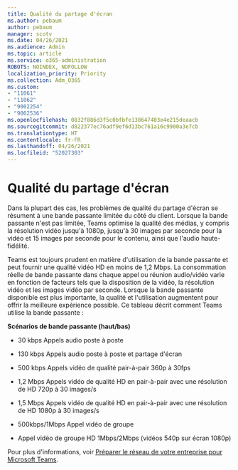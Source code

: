 ```yaml
---
title: Qualité du partage d'écran
ms.author: pebaum
author: pebaum
manager: scotv
ms.date: 04/26/2021
ms.audience: Admin
ms.topic: article
ms.service: o365-administration
ROBOTS: NOINDEX, NOFOLLOW
localization_priority: Priority
ms.collection: Adm_O365
ms.custom:
- "11061"
- "11062"
- "9002254"
- "9002536"
ms.openlocfilehash: 0832f886d3f5c0bfbfe138647403e4e215deaacb
ms.sourcegitcommit: d822377ec76adf9ef6d13bc761a16c9900a3e7cb
ms.translationtype: HT
ms.contentlocale: fr-FR
ms.lasthandoff: 04/26/2021
ms.locfileid: "52027303"
---
```

# <a name="screen-sharing-quality"></a>Qualité du partage d'écran

Dans la plupart des cas, les problèmes de qualité du partage d'écran se résument à une bande passante limitée du côté du client.  Lorsque la bande passante n'est pas limitée, Teams optimise la qualité des médias, y compris la résolution vidéo jusqu'à 1080p, jusqu'à 30 images par seconde pour la vidéo et 15 images par seconde pour le contenu, ainsi que l'audio haute-fidélité.

Teams est toujours prudent en matière d'utilisation de la bande passante et peut fournir une qualité vidéo HD en moins de 1,2 Mbps. La consommation réelle de bande passante dans chaque appel ou réunion audio/vidéo varie en fonction de facteurs tels que la disposition de la vidéo, la résolution vidéo et les images vidéo par seconde. Lorsque la bande passante disponible est plus importante, la qualité et l'utilisation augmentent pour offrir la meilleure expérience possible. Ce tableau décrit comment Teams utilise la bande passante :

**Scénarios de bande passante (haut/bas)**

- 30 kbps Appels audio poste à poste

- 130 kbps Appels audio poste à poste et partage d'écran

- 500 kbps Appels vidéo de qualité pair-à-pair 360p à 30fps

- 1,2 Mbps Appels vidéo de qualité HD en pair-à-pair avec une résolution de HD 720p à 30 images/s

- 1,5 Mbps Appels vidéo de qualité HD en pair-à-pair avec une résolution de HD 1080p à 30 images/s

- 500kbps/1Mbps Appel vidéo de groupe

- Appel vidéo de groupe HD 1Mbps/2Mbps (vidéos 540p sur écran 1080p)

Pour plus d'informations, voir [Préparer le réseau de votre entreprise pour Microsoft Teams](https://docs.microsoft.com/microsoftteams/prepare-network#bandwidth-requirements).